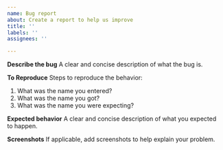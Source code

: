 ```yaml
---
name: Bug report
about: Create a report to help us improve
title: ''
labels: ''
assignees: ''

---
```


**Describe the bug**
A clear and concise description of what the bug is.

**To Reproduce**
Steps to reproduce the behavior:
1. What was the name you entered?
2. What was the name you got?
3. What was the name you were expecting?

**Expected behavior**
A clear and concise description of what you expected to happen.

**Screenshots**
If applicable, add screenshots to help explain your problem.
